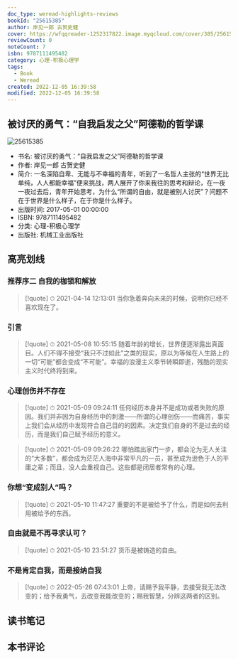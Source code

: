 ```yaml
---
doc_type: weread-highlights-reviews
bookId: "25615385"
author: 岸见一郎 古贺史健
cover: https://wfqqreader-1252317822.image.myqcloud.com/cover/385/25615385/t7_25615385.jpg
reviewCount: 0
noteCount: 7
isbn: 9787111495482
category: 心理-积极心理学
tags:
  - Book
  - Weread
created: 2022-12-05 16:39:58
modified: 2022-12-05 16:39:58
---
```


## 被讨厌的勇气：“自我启发之父”阿德勒的哲学课

![25615385](https://wfqqreader-1252317822.image.myqcloud.com/cover/385/25615385/t7_25615385.jpg)
- 书名: 被讨厌的勇气：“自我启发之父”阿德勒的哲学课
- 作者: 岸见一郎 古贺史健
- 简介: 一名深陷自卑、无能与不幸福的青年，听到了一名哲人主张的“世界无比单纯，人人都能幸福”便来挑战，两人展开了你来我往的思考和辩论，在一夜一夜过去后，青年开始思考，为什么“所谓的自由，就是被别人讨厌”？问题不在于世界是什么样子，在于你是什么样子。
- 出版时间: 2017-05-01 00:00:00
- ISBN: 9787111495482
- 分类: 心理-积极心理学
- 出版社: 机械工业出版社

## 高亮划线

### 推荐序二 自我的枷锁和解放


> [!quote] ⏱ 2021-04-14 12:13:01
> 当你急着奔向未来的时候，说明你已经不喜欢现在了。
 


### 引言


> [!quote] ⏱ 2021-05-08 10:55:15
> 随着年龄的增长，世界便逐渐露出真面目。人们不得不接受“我只不过如此”之类的现实，原以为等候在人生路上的一切“可能”都会变成“不可能”。幸福的浪漫主义季节转瞬即逝，残酷的现实主义时代终将到来。
 


### 心理创伤并不存在


> [!quote] ⏱ 2021-05-09 09:24:11
> 任何经历本身并不是成功或者失败的原因。我们并非因为自身经历中的刺激——所谓的心理创伤——而痛苦，事实上我们会从经历中发现符合自己目的的因素。决定我们自身的不是过去的经历，而是我们自己赋予经历的意义。
 


> [!quote] ⏱ 2021-05-09 09:26:22
> 哪怕踏出家门一步，都会沦为无人关注的“大多数”，都会成为茫茫人海中非常平凡的一员，甚至成为逊色于人的平庸之辈；而且，没人会重视自己。这些都是闭居者常有的心理。
 


### 你想“变成别人”吗？


> [!quote] ⏱ 2021-05-10 11:47:27
> 重要的不是被给予了什么，而是如何去利用被给予的东西。
 


### 自由就是不再寻求认可？


> [!quote] ⏱ 2021-05-10 23:51:27
> 货币是被铸造的自由。
 


### 不是肯定自我，而是接纳自我


> [!quote] ⏱ 2022-05-26 07:43:01
> 上帝，请赐予我平静，去接受我无法改变的；给予我勇气，去改变我能改变的；赐我智慧，分辨这两者的区别。
 



## 读书笔记


## 本书评论

